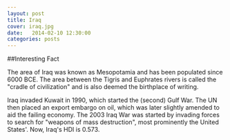 ```yaml
---
layout: post
title: Iraq
cover: iraq.jpg
date:   2014-02-10 12:30:00
categories: posts
---
```


##Interesting Fact

The area of Iraq was known as Mesopotamia and has been populated since 6000 BCE. The area between the Tigris and Euphrates rivers is called the "cradle of civilization" and is also deemed the birthplace of writing.

Iraq invaded Kuwait in 1990, which started the (second) Gulf War. The UN then placed an export embargo on oil, which was later slightly amended to aid the failing economy. The 2003 Iraq War was started by invading forces to search for "weapons of mass destruction", most prominently the United States'. Now, Iraq's HDI is 0.573. 